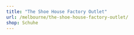 ```yaml
---
title: "The Shoe House Factory Outlet"
url: /melbourne/the-shoe-house-factory-outlet/
shop: Schuhe
---
```

